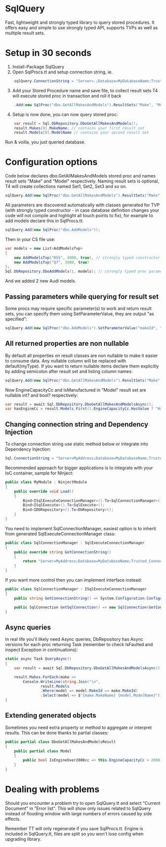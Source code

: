 # SqlQuery
Fast, lightweight and strongly typed library to query stored procedures. It offers easy and simple to use strongly typed API, supports TVPs as well as multiple result sets.

# Setup in 30 seconds

1. Install-Package SqlQuery
2. Open SqlProcs.tt and setup connection string, ie.
```csharp
	sqlQuery.ConnectionString = "Server=.;Database=MyDatabaseName;Trusted_Connection=True;";
```
3. Add your Stored Procedure name and save file, to collect result sets T4 will execute stored proc in transaction and roll it back
```csharp
	.Add(new SqlProc("dbo.GetAllMakesAndModels").ResultSets("Make", "Model"))
```
4. Setup is now done, you can now query stored proc:
```csharp
	var result = Sql.DbRepository.DboGetAllMakesAndModels();
	result.Makes[0].MakeName; // contains your first result set
	result.Models[0].ModelName // contains your second result set
```

Run & voilla, you just queried database.

# Configuration options

Code below declares dbo.GetAllMakesAndModels stored proc and names result sets "Make" and "Model" respectively. Naming result sets is optional, T4 will create collections named Set1, Set2, Set3 and so on.

```csharp
sqlQuery.Add(new SqlProc("dbo.GetAllMakesAndModels").ResultSets("Make", "Model"));
```

All parameters are discovered automatically with classes generated for TVP (with strongly typed constructor - in case database definition changes your code will not compile and highlight all touch points to fix), for example to add models declare this in SqlProcs.tt:

```csharp
sqlQuery.Add(new SqlProc("dbo.AddModels"));
```

Then in your CS file use:

```csharp
var models = new List<AddModelsTvp>
{
	new AddModelsTvp("RS5", 4000, true), // strongly typed constructor
	new AddModelsTvp("Q7", 3000, true)
};
Sql.DbRepository.DboAddModels(1, models); // strongly typed proc parameters
```

And we added 2 new Audi models.

## Passing parameters while querying for result set

Some procs may require specific parameter(s) to work and return result sets, you can specify them using SetParameterValue, they are output "as specified":

```csharp
sqlQuery.Add(new SqlProc("dbo.AddModels").SetParameterValue("makeId", "1"));
```

## All returned properties are non nullable

By default all properties on result classes are non nullable to make it easier to consume data. Any nullable column will be replaced with default(myType). If you want to return nullable items declare them explicitly by adding semicolon after result set and listing column names:

```csharp
sqlQuery.Add(new SqlProc("dbo.GetAllMakesAndModels").ResultSets("Make", "Model;EngineCapacityCc;IsManufactured"));
```

Now EngineCapacityCc and IsManufactured in "Model" result set are nullable int? and bool? respectively:

```csharp
var result = await Sql.DbRepository.DboGetAllMakesAndModelsAsync();
var hasEngineCc = result.Models.First().EngineCapacityCc.HasValue ? "Has engine capacity" : "doesn't";
```

## Changing connection string and Dependency Injection

To change connection string use static method below or integrate into Dependency Injection:

```csharp
Sql.ConnectionString = "Server=MyAddress;Database=MyDatabaseName;Trusted_Connection=True;";
```

Recommended approach for bigger applications is to integrate with your IoC container, sample for NInject:

```csharp
public class MyModule : NinjectModule
{
	public override void Load()
	{
		Bind<ISqlExecuteConnectionManager>().To<SqlConnectionManager>();
		Bind<ISqlExecute>().To<SqlExecute>();
		Bind<IDbRepository>().To<DbRepository>();
	}
}
```

You need to implement SqlConnectionManager, easiest option is to inherit from generated SqlExecuteConnectionManager class:

```csharp
public class SqlConnectionManager : SqlExecuteConnectionManager
{
	public override string GetConnectionString()
	{
		return "Server=MyAddress;Database=MyDatabaseName;Trusted_Connection=True;";
	}
}
```

If you want more control then you can implement interface instead:

```csharp
public class SqlConnectionManager : ISqlExecuteConnectionManager
{
	public string GetConnectionString() => System.Configuration.ConfigurationManager.ConnectionStrings["MainDatabase"].ConnectionString;

	public SqlConnection GetSqlConnection() => new SqlConnection(GetConnectionString());
}
```

## Async queries

In real life you'll likely need Async queries, DbRepository has Async versions for each proc returning Task<T> (remember to check IsFaulted and inspect Exception in continuations):

```csharp
static async Task QueryAsync()
{
	var result = await Sql.DbRepository.DboGetAllMakesAndModelsAsync();

	result.Makes.ForEach(make =>
		Console.WriteLine(string.Join("\n",
				result.Models
				.Where(model => model.MakeId == make.MakeId)
				.Select(model => $"{make.MakeName} {model.ModelName}"))));
}
```

## Extending generated objects

Sometimes you need extra property or method to aggregate or interpret results. This can be done thanks to partial classes:

```csharp
public partial class DboGetAllMakesAndModelsResult
{
	public partial class Model
	{
		public bool IsEngineOver2000cc => this.EngineCapacityCc > 2000;
	}
}
```

# Dealing with problems

Should you encounter a problem try to open SqlQuery.tt and select "Current Document" in "Error list". This will show only issues related to SqlQuery instead of flooding window with large numbers of errors caused by side effects.

Remember TT will only regenerate if you save SqlProcs.tt. Engine is included in SqlQuery.tt, files are split so you won't lose config when upgrading library.